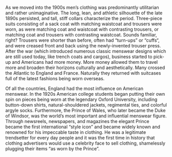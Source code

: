 As we moved into the 1900s men’s clothing was predominantly utilitarian and rather unimaginative. The long, lean, and athletic silhouette of the late 1890s persisted, and tall, stiff collars characterize the period. Three-piece suits consisting of a sack coat with matching waistcoat and trousers were worn, as were matching coat and waistcoat with contrasting trousers, or matching coat and trousers with contrasting waistcoat. Sounds familiar, right? Trousers were shorter than before, often had “turn-ups” or “cuffs“, and were creased front and back using the newly-invented trouser press. After the war (which introduced numerous classic menswear designs which are still used today, like trench coats and cargos), business started to pick-up and Americans had more money. More money allowed them to travel more and broaden their horizons culturally and aesthetically. Many crossed the Atlantic to England and France. Naturally they returned with suitcases full of the latest fashions being worn overseas.

Of all the countries, England had the most influence on American menswear. In the 1920s American college students began putting their own spin on pieces being worn at the legendary Oxford University, including button-down shirts, natural-shouldered jackets, regimental ties, and colorful argyle socks. Furthermore, the Prince of Wales, who later became the Duke of Windsor, was the world’s most important and influential menswear figure. Through newsreels, newspapers, and magazines the elegant Prince became the first international “style icon” and became widely known and renowned for his impeccable taste in clothing. He was a legitimate trendsetter for every day people and it was the first time in history that clothing advertisers would use a celebrity face to sell clothing, shamelessly plugging their items “as worn by the Prince”.


